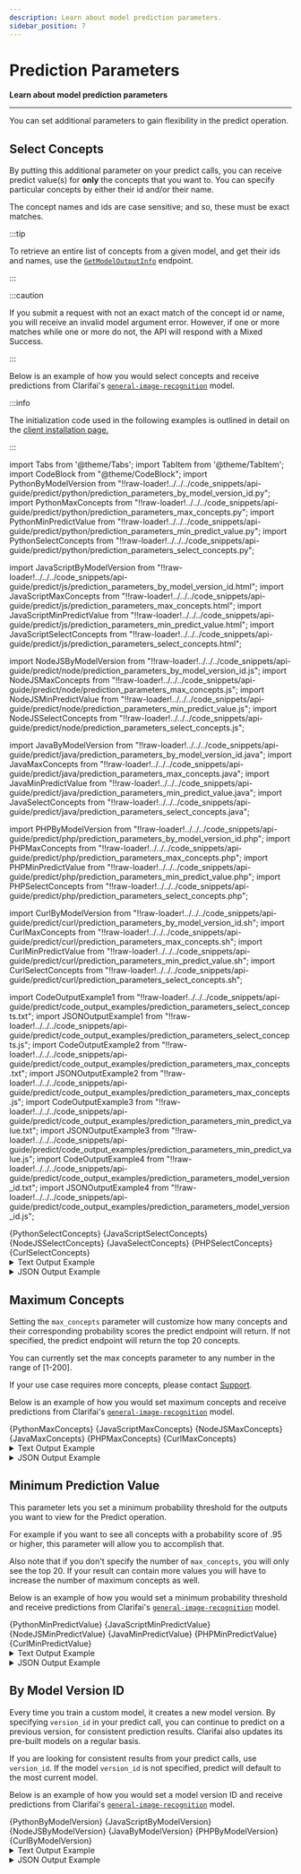 ```yaml
---
description: Learn about model prediction parameters.
sidebar_position: 7
---
```


# Prediction Parameters

**Learn about model prediction parameters**
<hr />

You can set additional parameters to gain flexibility in the predict operation.

## Select Concepts

By putting this additional parameter on your predict calls, you can receive predict value\(s\) for **only** the concepts that you want to. You can specify particular concepts by either their id and/or their name. 

The concept names and ids are case sensitive; and so, these must be exact matches.

:::tip

To retrieve an entire list of concepts from a given model, and get their ids and names, use the [`GetModelOutputInfo`](https://docs.clarifai.com/api-guide/model/create-get-update-and-delete#get-model-output-info-by-id) endpoint.

:::

:::caution

If you submit a request with not an exact match of the concept id or name, you will receive an invalid model argument error. However, if one or more matches while one or more do not, the API will respond with a Mixed Success.

:::


Below is an example of how you would select concepts and receive predictions from Clarifai's [`general-image-recognition`](https://clarifai.com/clarifai/main/models/general-image-recognition) model. 

:::info

The initialization code used in the following examples is outlined in detail on the [client installation page.](https://docs.clarifai.com/api-guide/api-overview/api-clients/#client-installation-instructions)

:::


import Tabs from '@theme/Tabs';
import TabItem from '@theme/TabItem';
import CodeBlock from "@theme/CodeBlock";
import PythonByModelVersion from "!!raw-loader!../../../code_snippets/api-guide/predict/python/prediction_parameters_by_model_version_id.py";
import PythonMaxConcepts from "!!raw-loader!../../../code_snippets/api-guide/predict/python/prediction_parameters_max_concepts.py";
import PythonMinPredictValue from "!!raw-loader!../../../code_snippets/api-guide/predict/python/prediction_parameters_min_predict_value.py";
import PythonSelectConcepts from "!!raw-loader!../../../code_snippets/api-guide/predict/python/prediction_parameters_select_concepts.py";

import JavaScriptByModelVersion from "!!raw-loader!../../../code_snippets/api-guide/predict/js/prediction_parameters_by_model_version_id.html";
import JavaScriptMaxConcepts from "!!raw-loader!../../../code_snippets/api-guide/predict/js/prediction_parameters_max_concepts.html";
import JavaScriptMinPredictValue from "!!raw-loader!../../../code_snippets/api-guide/predict/js/prediction_parameters_min_predict_value.html";
import JavaScriptSelectConcepts from "!!raw-loader!../../../code_snippets/api-guide/predict/js/prediction_parameters_select_concepts.html";

import NodeJSByModelVersion from "!!raw-loader!../../../code_snippets/api-guide/predict/node/prediction_parameters_by_model_version_id.js";
import NodeJSMaxConcepts from "!!raw-loader!../../../code_snippets/api-guide/predict/node/prediction_parameters_max_concepts.js";
import NodeJSMinPredictValue from "!!raw-loader!../../../code_snippets/api-guide/predict/node/prediction_parameters_min_predict_value.js";
import NodeJSSelectConcepts from "!!raw-loader!../../../code_snippets/api-guide/predict/node/prediction_parameters_select_concepts.js";

import JavaByModelVersion from "!!raw-loader!../../../code_snippets/api-guide/predict/java/prediction_parameters_by_model_version_id.java";
import JavaMaxConcepts from "!!raw-loader!../../../code_snippets/api-guide/predict/java/prediction_parameters_max_concepts.java";
import JavaMinPredictValue from "!!raw-loader!../../../code_snippets/api-guide/predict/java/prediction_parameters_min_predict_value.java";
import JavaSelectConcepts from "!!raw-loader!../../../code_snippets/api-guide/predict/java/prediction_parameters_select_concepts.java";

import PHPByModelVersion from "!!raw-loader!../../../code_snippets/api-guide/predict/php/prediction_parameters_by_model_version_id.php";
import PHPMaxConcepts from "!!raw-loader!../../../code_snippets/api-guide/predict/php/prediction_parameters_max_concepts.php";
import PHPMinPredictValue from "!!raw-loader!../../../code_snippets/api-guide/predict/php/prediction_parameters_min_predict_value.php";
import PHPSelectConcepts from "!!raw-loader!../../../code_snippets/api-guide/predict/php/prediction_parameters_select_concepts.php";

import CurlByModelVersion from "!!raw-loader!../../../code_snippets/api-guide/predict/curl/prediction_parameters_by_model_version_id.sh";
import CurlMaxConcepts from "!!raw-loader!../../../code_snippets/api-guide/predict/curl/prediction_parameters_max_concepts.sh";
import CurlMinPredictValue from "!!raw-loader!../../../code_snippets/api-guide/predict/curl/prediction_parameters_min_predict_value.sh";
import CurlSelectConcepts from "!!raw-loader!../../../code_snippets/api-guide/predict/curl/prediction_parameters_select_concepts.sh";

import CodeOutputExample1 from "!!raw-loader!../../../code_snippets/api-guide/predict/code_output_examples/prediction_parameters_select_concepts.txt";
import JSONOutputExample1 from "!!raw-loader!../../../code_snippets/api-guide/predict/code_output_examples/prediction_parameters_select_concepts.js";
import CodeOutputExample2 from "!!raw-loader!../../../code_snippets/api-guide/predict/code_output_examples/prediction_parameters_max_concepts.txt";
import JSONOutputExample2 from "!!raw-loader!../../../code_snippets/api-guide/predict/code_output_examples/prediction_parameters_max_concepts.js";
import CodeOutputExample3 from "!!raw-loader!../../../code_snippets/api-guide/predict/code_output_examples/prediction_parameters_min_predict_value.txt";
import JSONOutputExample3 from "!!raw-loader!../../../code_snippets/api-guide/predict/code_output_examples/prediction_parameters_min_predict_value.js";
import CodeOutputExample4 from "!!raw-loader!../../../code_snippets/api-guide/predict/code_output_examples/prediction_parameters_model_version_id.txt";
import JSONOutputExample4 from "!!raw-loader!../../../code_snippets/api-guide/predict/code_output_examples/prediction_parameters_model_version_id.js";


<Tabs>

<TabItem value="python" label="Python">
    <CodeBlock className="language-python">{PythonSelectConcepts}</CodeBlock>
</TabItem>

<TabItem value="js_rest" label="JavaScript (REST)">
    <CodeBlock className="language-javascript">{JavaScriptSelectConcepts}</CodeBlock>
</TabItem>

<TabItem value="nodejs" label="NodeJS">
    <CodeBlock className="language-javascript">{NodeJSSelectConcepts}</CodeBlock>
</TabItem>

<TabItem value="java" label="Java">
    <CodeBlock className="language-java">{JavaSelectConcepts}</CodeBlock>
</TabItem>

<TabItem value="php" label="PHP">
    <CodeBlock className="language-php">{PHPSelectConcepts}</CodeBlock>
</TabItem>

<TabItem value="curl" label="cURL">
    <CodeBlock className="language-bash">{CurlSelectConcepts}</CodeBlock>
</TabItem>

</Tabs>

<details>
  <summary>Text Output Example</summary>
    <CodeBlock className="language-text">{CodeOutputExample1}</CodeBlock>
</details>

<details>
  <summary>JSON Output Example</summary>
    <CodeBlock className="language-javascript">{JSONOutputExample1}</CodeBlock>
</details>


## Maximum Concepts

Setting the `max_concepts` parameter will customize how many concepts and their corresponding probability scores the predict endpoint will return. If not specified, the predict endpoint will return the top 20 concepts. 

You can currently set the max concepts parameter to any number in the range of \[1-200\]. 

If your use case requires more concepts, please contact [Support](mailto:support@clarifai.com).

Below is an example of how you would set maximum concepts and receive predictions from Clarifai's [`general-image-recognition`](https://clarifai.com/clarifai/main/models/general-image-recognition) model. 

<Tabs>

<TabItem value="python" label="Python">
    <CodeBlock className="language-python">{PythonMaxConcepts}</CodeBlock>
</TabItem>

<TabItem value="js_rest" label="JavaScript (REST)">
    <CodeBlock className="language-javascript">{JavaScriptMaxConcepts}</CodeBlock>
</TabItem>

<TabItem value="nodejs" label="NodeJS">
    <CodeBlock className="language-javascript">{NodeJSMaxConcepts}</CodeBlock>
</TabItem>

<TabItem value="java" label="Java">
    <CodeBlock className="language-java">{JavaMaxConcepts}</CodeBlock>
</TabItem>

<TabItem value="php" label="PHP">
    <CodeBlock className="language-php">{PHPMaxConcepts}</CodeBlock>
</TabItem>

<TabItem value="curl" label="cURL">
    <CodeBlock className="language-bash">{CurlMaxConcepts}</CodeBlock>
</TabItem>

</Tabs>

<details>
  <summary>Text Output Example</summary>
    <CodeBlock className="language-text">{CodeOutputExample2}</CodeBlock>
</details>

<details>
  <summary>JSON Output Example</summary>
    <CodeBlock className="language-javascript">{JSONOutputExample2}</CodeBlock>
</details>

## Minimum Prediction Value

This parameter lets you set a minimum probability threshold for the outputs you want to view for the Predict operation. 

For example if you want to see all concepts with a probability score of .95 or higher, this parameter will allow you to accomplish that. 

Also note that if you don't specify the number of `max_concepts`, you will only see the top 20. If your result can contain more values you will have to increase the number of maximum concepts as well.

Below is an example of how you would set a minimum probability threshold and receive predictions from Clarifai's [`general-image-recognition`](https://clarifai.com/clarifai/main/models/general-image-recognition) model. 


<Tabs>

<TabItem value="python" label="Python">
    <CodeBlock className="language-python">{PythonMinPredictValue}</CodeBlock>
</TabItem>

<TabItem value="js_rest" label="JavaScript (REST)">
    <CodeBlock className="language-javascript">{JavaScriptMinPredictValue}</CodeBlock>
</TabItem>

<TabItem value="nodejs" label="NodeJS">
    <CodeBlock className="language-javascript">{NodeJSMinPredictValue}</CodeBlock>
</TabItem>

<TabItem value="java" label="Java">
    <CodeBlock className="language-java">{JavaMinPredictValue}</CodeBlock>
</TabItem>

<TabItem value="php" label="PHP">
    <CodeBlock className="language-php">{PHPMinPredictValue}</CodeBlock>
</TabItem>

<TabItem value="curl" label="cURL">
    <CodeBlock className="language-bash">{CurlMinPredictValue}</CodeBlock>
</TabItem>

</Tabs>

<details>
  <summary>Text Output Example</summary>
    <CodeBlock className="language-text">{CodeOutputExample3}</CodeBlock>
</details>

<details>
  <summary>JSON Output Example</summary>
    <CodeBlock className="language-javascript">{JSONOutputExample3}</CodeBlock>
</details>

## By Model Version ID

Every time you train a custom model, it creates a new model version. By specifying `version_id` in your predict call, you can continue to predict on a previous version, for consistent prediction results. Clarifai also updates its pre-built models on a regular basis.

If you are looking for consistent results from your predict calls, use `version_id`. If the model `version_id` is not specified, predict will default to the most current model.

Below is an example of how you would set a model version ID and receive predictions from Clarifai's [`general-image-recognition`](https://clarifai.com/clarifai/main/models/general-image-recognition) model. 


<Tabs>

<TabItem value="python" label="Python">
    <CodeBlock className="language-python">{PythonByModelVersion}</CodeBlock>
</TabItem>

<TabItem value="js_rest" label="JavaScript (REST)">
    <CodeBlock className="language-javascript">{JavaScriptByModelVersion}</CodeBlock>
</TabItem>

<TabItem value="nodejs" label="NodeJS">
    <CodeBlock className="language-javascript">{NodeJSByModelVersion}</CodeBlock>
</TabItem>

<TabItem value="java" label="Java">
    <CodeBlock className="language-java">{JavaByModelVersion}</CodeBlock>
</TabItem>

<TabItem value="php" label="PHP">
    <CodeBlock className="language-php">{PHPByModelVersion}</CodeBlock>
</TabItem>

<TabItem value="curl" label="cURL">
    <CodeBlock className="language-bash">{CurlByModelVersion}</CodeBlock>
</TabItem>

</Tabs>

<details>
  <summary>Text Output Example</summary>
    <CodeBlock className="language-text">{CodeOutputExample4}</CodeBlock>
</details>

<details>
  <summary>JSON Output Example</summary>
    <CodeBlock className="language-javascript">{JSONOutputExample4}</CodeBlock>
</details>
